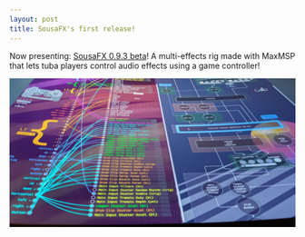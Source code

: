 ```yaml
---
layout: post
title: SousaFX's first release!
---
```


Now presenting: [SousaFX 0.9.3 beta](https://sousastep.github.io/SousaFX-docs/)! A multi-effects rig made with MaxMSP that lets tuba players control audio effects using a game controller!

![sousafx-screenshot](../images/sousafx-lookup.jpg)
